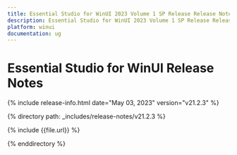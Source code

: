 ```yaml
---
title: Essential Studio for WinUI 2023 Volume 1 SP Release Release Notes  
description: Essential Studio for WinUI 2023 Volume 1 SP Release Release Notes  
platform: winui
documentation: ug
---
```


# Essential Studio for WinUI  Release Notes  

{% include release-info.html date="May 03, 2023"  version="v21.2.3" %} 

{% directory path: _includes/release-notes/v21.2.3 %}

{% include {{file.url}} %}

{% enddirectory %}